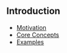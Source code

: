 ## Introduction

* [Motivation](Motivation.md)
* [Core Concepts](CoreConcepts.md)
* [Examples](Examples.md)